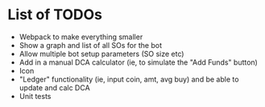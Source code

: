 # List of TODOs

* Webpack to make everything smaller
* Show a graph and list of all SOs for the bot
* Allow multiple bot setup parameters (SO size etc)
* Add in a manual DCA calculator (ie, to simulate the "Add Funds" button)
* Icon
* "Ledger" functionality (ie, input coin, amt, avg buy) and be able to update and calc DCA
* Unit tests

